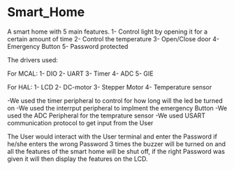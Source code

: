 # Smart_Home
A smart home with 5 main features.
1- Control light by opening it for a certain amount of time
2- Control the temperature
3- Open/Close door
4- Emergency Button
5- Password protected

The drivers used:

For MCAL:
1- DIO
2- UART
3- Timer
4- ADC
5- GIE

For HAL:
1- LCD
2- DC-motor
3- Stepper Motor
4- Temperature sensor

-We used the timer peripheral to control for how long will the led be turned on
-We used the interrput peripheral to implment the emergency Button
-We used the ADC Peripheral for the temprature sensor
-We used USART communication protocol to get input from the User

The User would interact with the User terminal and enter the Password if he/she enters the wrong Password 3 times the buzzer will be turned on and all the features of the smart home will be shut off, if the right Password was given it will then display the features on the LCD.

